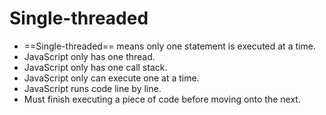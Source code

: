 # Single-threaded
- ==Single-threaded== means only one statement is executed at a time.
- JavaScript only has one thread.
- JavaScript only has one call stack.
- JavaScript only can execute one at a time.
- JavaScript runs code line by line.
- Must finish executing a piece of code before moving onto the next.
